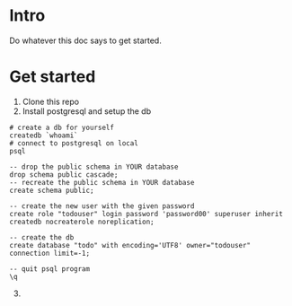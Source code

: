 # Intro

Do whatever this doc says to get started.

# Get started

1. Clone this repo
2. Install postgresql and setup the db

```
# create a db for yourself
createdb `whoami`
# connect to postgresql on local
psql

-- drop the public schema in YOUR database
drop schema public cascade;
-- recreate the public schema in YOUR database
create schema public;

-- create the new user with the given password
create role "todouser" login password 'password00' superuser inherit createdb nocreaterole noreplication;

-- create the db
create database "todo" with encoding='UTF8' owner="todouser" connection limit=-1;

-- quit psql program
\q
```

3. 
